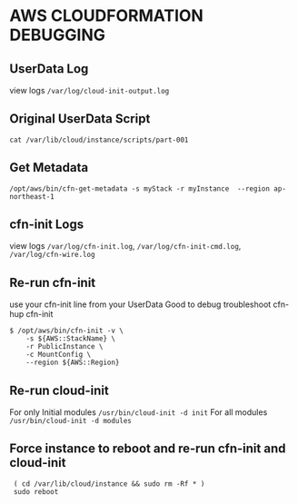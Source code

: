 # AWS CLOUDFORMATION DEBUGGING

## UserData Log
view logs `/var/log/cloud-init-output.log`

## Original UserData Script
`cat /var/lib/cloud/instance/scripts/part-001`

## Get Metadata
`/opt/aws/bin/cfn-get-metadata -s myStack -r myInstance  --region ap-northeast-1`

## cfn-init Logs
view logs `/var/log/cfn-init.log`, `/var/log/cfn-init-cmd.log`, `/var/log/cfn-wire.log`

## Re-run cfn-init
use your cfn-init line from your UserData
Good to debug troubleshoot cfn-hup cfn-init
```
$ /opt/aws/bin/cfn-init -v \
    -s ${AWS::StackName} \
    -r PublicInstance \
    -c MountConfig \
    --region ${AWS::Region}
```

## Re-run cloud-init
For only Initial modules
`/usr/bin/cloud-init -d init`
For all modules
`/usr/bin/cloud-init -d modules`

## Force instance to reboot and re-run cfn-init and cloud-init
```
 ( cd /var/lib/cloud/instance && sudo rm -Rf * )
 sudo reboot
```
